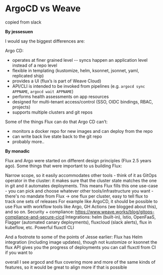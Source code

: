 # ArgoCD vs Weave

copied from slack

**By jessesuen**

I would say the biggest differences are:

Argo CD:
* operates at finer grained level -- syncs happen an application level instead of a repo level
* flexible in templating (kustomize, helm, ksonnet, jsonnet, yaml, replicated ship)
* provides a UI (flux’s is part of Weave Cloud)
* API/CLI is intended to be invoked from pipelines (e.g. `argocd sync APPNAME`, `argocd wait APPNAME`)
* performs health assessments on app resources
* designed for multi-tenant access/control (SSO, OIDC bindings, RBAC, projects)
* supports multiple clusters and git repos

Some of the things Flux can do that Argo CD can’t:
* monitors a docker repo for new images and can deploy from the repo
* can write back live state back to the git repo
* probably more..

**By monadic**

Flux and Argo were started on different design principles (Flux 2.5 years ago). Some things that were important to us building Flux:

Narrow scope, so it easily accommodates other tools - think of it as GitOps operator in the cluster: it makes sure that the cluster state matches the one in git and it automates deployments. This means Flux fills this one use-case - you can pick and choose whatever other tools/infrastructure you want - there's no mandate from Flux
→ one flux per cluster, easy to tell flux to track one sets of releases
For example like ArgoCD, it should be possible to use Flux with workflow tools like Argo, GH Actions (we blogged about this), and so on.
Security + compliance: https://www.weave.works/blog/gitops-compliance-and-secure-cicd
Integrations: helm (built-in), Istio, OpenFaaS, Flagger (automated canary deployments), fluxcloud (slack alerts), flux in kubeflow, etc.
Powerful fluxctl CLI

And a footnote to some of the points of Jesse earlier:
Flux has Helm integration (including image updates), though not kustomize or ksonnet
the flux API gives you the progress of deployments
you can call fluxctl from CI if you want to

overall I see argocd and flux covering more and more of the same kinds of features, so it would be great to align more if that is possible
